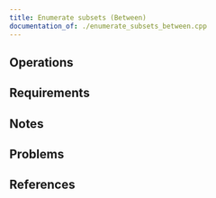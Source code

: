 ```yaml
---
title: Enumerate subsets (Between)
documentation_of: ./enumerate_subsets_between.cpp
---
```


## Operations

## Requirements

## Notes

## Problems

## References
